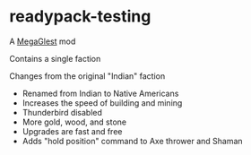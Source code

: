 # readypack-testing

A [MegaGlest](https://megaglest.org/) mod

Contains a single faction

Changes from the original "Indian" faction

* Renamed from Indian to Native Americans
* Increases the speed of building and mining
* Thunderbird disabled
* More gold, wood, and stone
* Upgrades are fast and free
* Adds "hold position" command to Axe thrower and Shaman
